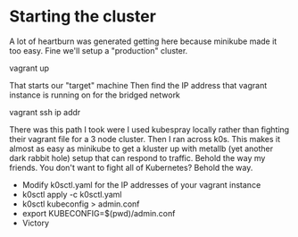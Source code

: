 # Starting the cluster

A lot of heartburn was generated getting here because minikube made it too
easy. Fine we'll setup a "production" cluster.

  vagrant up

That starts our "target" machine
Then find the IP address that vagrant instance is running on for the bridged network

  vagrant ssh
  ip addr

There was this path I took were I used kubespray locally rather than fighting
their vagrant file for a 3 node cluster. Then I ran across k0s. This makes it
almost as easy as minikube to get a kluster up with metallb (yet another dark
rabbit hole) setup that can respond to traffic. Behold the way my friends. You
don't want to fight all of Kubernetes? Behold the way.

* Modify k0sctl.yaml for the IP addresses of your vagrant instance
* k0sctl apply -c k0sctl.yaml
* k0sctl kubeconfig > admin.conf
* export KUBECONFIG=$(pwd)/admin.conf
* Victory
